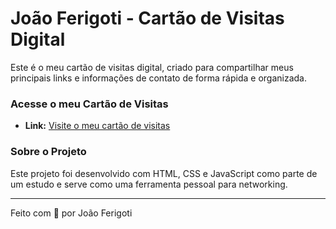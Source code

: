 # João Ferigoti - Cartão de Visitas Digital

Este é o meu cartão de visitas digital, criado para compartilhar meus principais links e informações de contato de forma rápida e organizada.

### Acesse o meu Cartão de Visitas

- **Link:** [Visite o meu cartão de visitas](https://ferigoti.github.io/ferigoti-dev/)

### Sobre o Projeto

Este projeto foi desenvolvido com HTML, CSS e JavaScript como parte de um estudo e serve como uma ferramenta pessoal para networking.

---

Feito com 💜 por João Ferigoti
